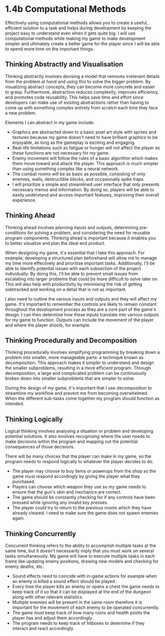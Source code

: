 # 1.4b Computational Methods

Effectively using computational methods allows you to create a useful, efficient solution to a task and helps during development by keeping the project easy to understand even when it gets quite big. I will use computational methods while making my game to make development simpler and ultimately create a better game for the player since I will be able to spend more time on the important things.

## Thinking Abstractly and Visualisation

Thinking abstractly involves devising a model that removes irrelevant details from the problem at hand and using this to solve the bigger problem. By visualizing abstract concepts, they can become more concrete and easier to grasp. Furthermore, abstraction reduces complexity, improves efficiency, and promotes code reusability. This helps save time and effort since developers can make use of existing abstractions rather than having to come up with something complex entirely from scratch each time they face a new problem.

Elements I can abstract in my game include:

* Graphics are abstracted down to a basic pixel art style with sprites and textures because my game doesn't need to have brilliant graphics to be enjoyable, as long as the gameplay is exciting and engaging.
* Real-life limitations such as fatigue or hunger will not affect the player as these functions are not necessary for my game.
* Enemy movement will follow the rules of a basic algorithm which makes them move toward and attack the player. This approach is much simpler than using something complex like a neural network.
* The combat rooms will be as basic as possible, consisting of only enemies, walls, destructible blocks, and occasionally spike traps.
* I will prioritize a simple and streamlined user interface that only presents necessary menus and information. By doing so, players will be able to easily understand and access important features, improving their overall experience.

## Thinking Ahead

Thinking ahead involves planning inputs and outputs, determining pre-conditions for solving a problem, and considering the need for reusable program components. Thinking ahead is important because it enables you to better visualize and plan the ideal end product.

When designing my game, it's essential that I take this approach. For example, developing a structured plan beforehand will allow me to manage my time more effectively and prioritise important tasks. Additionally, I'll be able to identify potential issues with each subsection of the project individually. By doing this, I'll be able to prevent small issues from escalating into larger problems that could be more difficult to solve later on. This will also help with productivity by minimising the risk of getting sidetracked and working on a detail that is not as important.

I also need to outline the various inputs and outputs and they will affect my game. It's important to remember the controls are likely to remain constant throughout the development process as they are a core part of the game's design. I can then determine how these inputs translate into various outputs for my game to function. Outputs can include the movement of the player and where the player shoots, for example.

## Thinking Procedurally and Decomposition

Thinking procedurally involves simplifying programming by breaking down a problem into smaller, more manageable parts: a technique known as decomposition. This approach makes it simpler to understand and design the smaller subproblems, resulting in a more efficient program. Through decomposition, a large and complicated problem can be continuously broken down into smaller subproblems that are simpler to solve.

During the design of my game, it's important that I use decomposition to streamline my workflow and prevent me from becoming overwhelmed. When the different sub-tasks come together my program should function as intended.

## Thinking Logically

Logical thinking involves analysing a situation or problem and developing potential solutions. It also involves recognising where the user needs to make decisions within the program and mapping out the potential consequences of those decisions.

There will be many choices that the player can make in my game, so the program needs to respond logically to whatever the player decides to do.

* The player may choose to buy items or powerups from the shop so the game must respond accordingly by giving the player what they purchased.
* Players can choose which weapon they use so my game needs to ensure that the gun's skin and mechanics are correct.
* The game should be constantly checking for if any controls have been pressed while ignoring any invalid key presses.
* The player could try to return to the previous rooms which they have already cleared. I need to make sure the game does not spawn enemies again.

## Thinking Concurrently

Concurrent thinking refers to the ability to accomplish multiple tasks at the same time, but it doesn't necessarily imply that you must work on several tasks simultaneously. My game will have to execute multiple tasks in each frame like updating enemy positions, drawing new models and checking for enemy deaths, etc.

* Sound effects need to coincide with in-game actions for example when an enemy is killed a sound effect should be played.
* Every time the player kills an enemy or opens a chest the game needs to keep track of it so that it can be displayed at the end of the dungeon along with other relevant statistics.
* Multiple enemies will be present in the same room therefore it is important for the movement of each enemy to be operated concurrently.
* The game must keep track of how many coins and health points the player has and adjust them accordingly.
* The program needs to keep track of hitboxes to determine if they interact and react accordingly.
